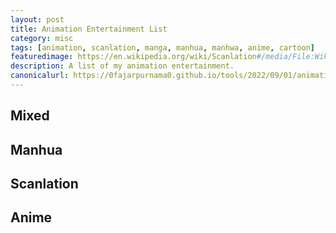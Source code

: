 ```yaml
---
layout: post
title: Animation Entertainment List
category: misc
tags: [animation, scanlation, manga, manhua, manhwa, anime, cartoon]
featuredimage: https://en.wikipedia.org/wiki/Scanlation#/media/File:Wikipe-tan_manga_page1_-_waifu2x_-_scanlated_English.png
description: A list of my animation entertainment.
canonicalurl: https://0fajarpurnama0.github.io/tools/2022/09/01/animation-entertainment-list
---
```

<h2>Mixed</h2>

<div id="mixed">
    <ul>
    </ul>
</div>

<h2>Manhua</h2>

<div id="manhua">
    <ul>
    </ul>
</div>

<h2>Scanlation</h2>

<div id="scanlation">
    <ul>
    </ul>
</div>

<h2>Anime</h2>

<div id="anime">
    <ul>
    </ul>
</div>

<script>
const animationentertainmentxmlhttp = new XMLHttpRequest();
animationentertainmentxmlhttp.onload = function() {
  const animationentertainment = JSON.parse(this.responseText);
  for (number in animationentertainment.mixed) {
  	document.getElementById("mixed").children[0].innerHTML += `<li><a href="`+animationentertainment.mixed[number].link+`" target="_blank">`+animationentertainment.mixed[number].name+`</a></li>`;
  }
  for (number in animationentertainment.manhua) {
  	document.getElementById("manhua").children[0].innerHTML += `<li><a href="`+animationentertainment.manhua[number].link+`" target="_blank">`+animationentertainment.manhua[number].name+`</a></li>`;
  }
  for (number in animationentertainment.scanlation) {
  	document.getElementById("scanlation").children[0].innerHTML += `<li><a href="`+animationentertainment.scanlation[number].link+`" target="_blank">`+animationentertainment.scanlation[number].name+`</a></li>`;
  }
  for (number in animationentertainment.anime) {
  	document.getElementById("anime").children[0].innerHTML += `<li><a href="`+animationentertainment.anime[number].link+`" target="_blank">`+animationentertainment.anime[number].name+`</a></li>`;
  }
}
animationentertainmentxmlhttp.open("GET", "{{ '/assets/json/animation_entertainment.json' | relative_url }}");
animationentertainmentxmlhttp.send();
</script>
